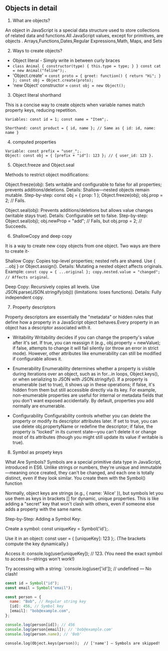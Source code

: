 ## Objects in detail

1. What are objects?

An object in JavaScript is a special data structure used to store collections of related data and functions.All JavaScript values, except for primitives, are objects .
Arrays,Functions,Dates,Regular Expressions,Math, Maps, and Sets

2. Ways to create objects?

- Object literal - Simply write in between curly braces
- `class Animal { constructor(type) { this.type = type; } } const cat = new Animal("feline");.`
- 'Object.create' = `const proto = { greet: function() { return "Hi"; } }; const obj = Object.create(proto);`
- 'new Object' constructor = `const obj = new Object();`

3. Object literal shorthand

This is a concise way to create objects when variable names match property keys, reducing repetition.

```
Variables: const id = 1; const name = "Item";.

Shorthand: const product = { id, name }; // Same as { id: id, name: name }
```

4. computed properties

```
Variable: const prefix = "user_";.
Object: const obj = { [prefix + "id"]: 123 }; // { user_id: 123 }.
```

5. Object.freeze and Object.seal

Methods to restrict object modifications:

Object.freeze(obj): Sets writable and configurable to false for all properties; prevents additions/deletions.
Details: Shallow—nested objects remain mutable.
Step-by-step: const obj = { prop: 1 }; Object.freeze(obj); obj.prop = 2; // Fails.

Object.seal(obj): Prevents additions/deletions but allows value changes (writable stays true).
Details: Configurable set to false.
Step-by-step: Object.seal(obj); obj.newProp = "add"; // Fails, but obj.prop = 2; // Succeeds.

6. ShallowCopy and deep copy

It is a way to create new copy objects from one object. Two ways are there to create it-

Shallow Copy: Copies top-level properties; nested refs are shared. Use { ...obj } or Object.assign().
Details: Mutating a nested object affects originals.
Example: `const copy = { ...original }; copy.nested.value = "changed"; // Affects original`.

Deep Copy: Recursively copies all levels. Use JSON.parse(JSON.stringify(obj)) (limitations: loses functions).
Details: Fully independent copy.

7. Property descriptors

Property descriptors are essentially the "metadata" or hidden rules that define how a property in a JavaScript object behaves.Every property in an object has a descriptor associated with it.

- Writability
  Writability decides if you can change the property's value after it's set. If true, you can reassign it (e.g., obj.property = newValue); if false, attempts to change it will fail silently (or throw an error in strict mode). However, other attributes like enumerability can still be modified if configurable allows it.

- Enumerability
  Enumerability determines whether a property is visible during iterations over an object, such as in for...in loops, Object.keys(), or when serializing to JSON with JSON.stringify(). If a property is enumerable (set to true), it shows up in these operations; if false, it's hidden from them but still accessible directly via its key.
  For example, non-enumerable properties are useful for internal or metadata fields that you don't want exposed accidentally. By default, properties you add normally are enumerable.

- Configurability
  Configurability controls whether you can delete the property or modify its descriptor attributes later. If set to true, you can use delete obj.propertyName or redefine the descriptor; if false, the property is "locked" in its current state—you can't delete it or change most of its attributes (though you might still update its value if writable is true).

8. Symbol as propety keys

What Are Symbols?
Symbols are a special primitive data type in JavaScript, introduced in ES6. Unlike strings or numbers, they're unique and immutable—meaning once created, they can't be changed, and each one is totally distinct, even if they look similar. You create them with the Symbol() function

Normally, object keys are strings (e.g., { name: 'Alice' }), but symbols let you use them as keys in brackets [] for dynamic, unique properties. This is like adding a "secret" key that won't clash with others, even if someone else adds a property with the same name.

Step-by-Step: Adding a Symbol Key:

Create a symbol: const uniqueKey = Symbol('id');.

Use it in an object: const user = { [uniqueKey]: 123 };. (The brackets compute the key dynamically.)

Access it: console.log(user[uniqueKey]); // 123. (You need the exact symbol to access it—strings won't work!)

Try accessing with a string: `console.log(user['id']); // undefined — No clash!

```js
const id = Symbol("id");
const email = Symbol("email");

const person = {
  name: "Bob", // Regular string key
  [id]: 456, // Symbol key
  [email]: "bob@example.com",
};

console.log(person[id]); // 456
console.log(person[email]); // 'bob@example.com'
console.log(person.name); // 'Bob'
```

`console.log(Object.keys(person));  // ['name'] — Symbols are skipped!`
